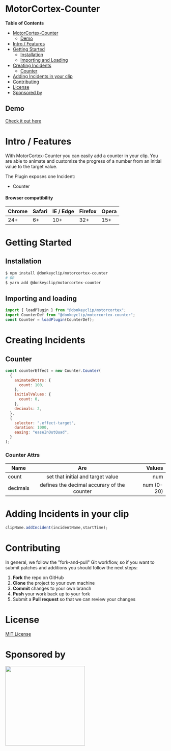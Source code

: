 # MotorCortex-Counter

**Table of Contents**

- [MotorCortex-Counter](#motorcortex-counter)
  - [Demo](#demo)
- [Intro / Features](#intro--features)
- [Getting Started](#getting-started)
  - [Installation](#installation)
  - [Importing and Loading](#importing-and-loading)
- [Creating Incidents](#creating-incidents)
  - [Counter](#counter)
- [Adding Incidents in your clip](#adding-incidents-in-your-clip)
- [Contributing](#contributing)
- [License](#license)
- [Sponsored by](#sponsored-by)

## Demo

[Check it out here](https://donkeyclip.github.io/motorcortex-counter/demo/)

# Intro / Features
With MotorCortex-Counter you can easily add a counter in your clip. You are able to animate and customize the progress of a number from an initial value to the target value.

The Plugin exposes one Incident:
- Counter

#### Browser compatibility

| Chrome | Safari | IE / Edge | Firefox | Opera |
| ------ | ------ | --------- | ------- | ----- |
| 24+    | 6+     | 10+       | 32+     | 15+   |

# Getting Started

## Installation

```bash
$ npm install @donkeyclip/motorcortex-counter
# OR
$ yarn add @donkeyclip/motorcortex-counter
```

## Importing and loading

```javascript
import { loadPlugin } from "@donkeyclip/motorcortex";
import CounterDef from "@donkeyclip/motorcortex-counter";
const Counter = loadPlugin(CounterDef);
```

# Creating Incidents

## Counter
```javascript
const counterEffect = new Counter.Counter(
  {
    animatedAttrs: {
      count: 100,
    },
    initialValues: {
      count: 0,
    },
    decimals: 2,
  },
  {
    selector: ".effect-target",
    duration: 1000,
    easing: "easeInOutQuad",
  }
);
```

### Counter Attrs

| Name     |                          Are                 | Values     |
| -------- | :------------------------------------------: | ---------: |
|  count   |        set that initial and target value     |       num  |
| decimals |  defines the decimal accurary of the counter | num (0-20) |

# Adding Incidents in your clip

```javascript
clipName.addIncident(incidentName,startTime);
```

# Contributing 

In general, we follow the "fork-and-pull" Git workflow, so if you want to submit patches and additions you should follow the next steps:
1.	**Fork** the repo on GitHub
2.	**Clone** the project to your own machine
3.	**Commit** changes to your own branch
4.	**Push** your work back up to your fork
5.	Submit a **Pull request** so that we can review your changes

# License

[MIT License](https://opensource.org/licenses/MIT)

# Sponsored by
[<img src="https://presskit.donkeyclip.com/logos/donkey%20clip%20logo.svg" width=250></img>](https://donkeyclip.com)
